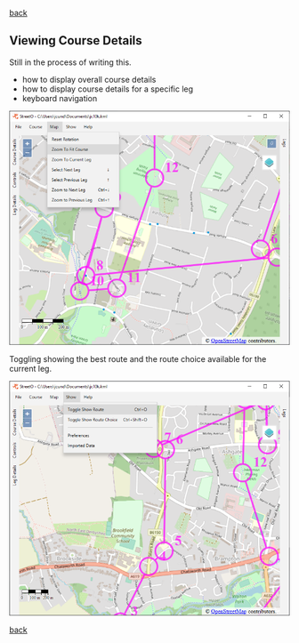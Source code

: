 [back](./index.md)

## Viewing Course Details

Still in the process of writing this.

- how to display overall course details
- how to display course details for a specific leg
- keyboard navigation

![Image](./doc/mapmenu.png)

Toggling showing the best route and the route choice available for the current leg.

![Image](./doc/showmenu.png)




[back](./index.md)